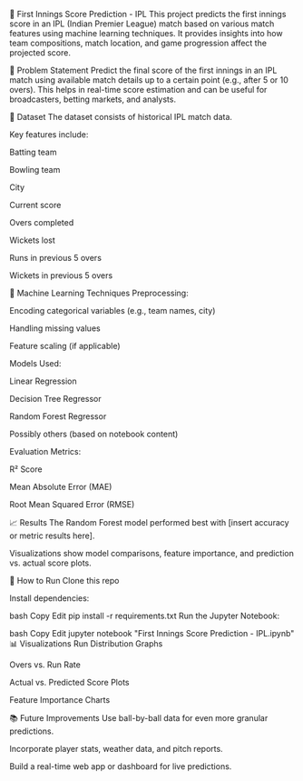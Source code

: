🏏 First Innings Score Prediction - IPL
This project predicts the first innings score in an IPL (Indian Premier League) match based on various match features using machine learning techniques. It provides insights into how team compositions, match location, and game progression affect the projected score.

📌 Problem Statement
Predict the final score of the first innings in an IPL match using available match details up to a certain point (e.g., after 5 or 10 overs). This helps in real-time score estimation and can be useful for broadcasters, betting markets, and analysts.

📂 Dataset
The dataset consists of historical IPL match data.

Key features include:

Batting team

Bowling team

City

Current score

Overs completed

Wickets lost

Runs in previous 5 overs

Wickets in previous 5 overs

🧠 Machine Learning Techniques
Preprocessing:

Encoding categorical variables (e.g., team names, city)

Handling missing values

Feature scaling (if applicable)

Models Used:

Linear Regression

Decision Tree Regressor

Random Forest Regressor

Possibly others (based on notebook content)

Evaluation Metrics:

R² Score

Mean Absolute Error (MAE)

Root Mean Squared Error (RMSE)

📈 Results
The Random Forest model performed best with [insert accuracy or metric results here].

Visualizations show model comparisons, feature importance, and prediction vs. actual score plots.

🚀 How to Run
Clone this repo

Install dependencies:

bash
Copy
Edit
pip install -r requirements.txt
Run the Jupyter Notebook:

bash
Copy
Edit
jupyter notebook "First Innings Score Prediction - IPL.ipynb"
📊 Visualizations
Run Distribution Graphs

Overs vs. Run Rate

Actual vs. Predicted Score Plots

Feature Importance Charts

📚 Future Improvements
Use ball-by-ball data for even more granular predictions.

Incorporate player stats, weather data, and pitch reports.

Build a real-time web app or dashboard for live predictions.
